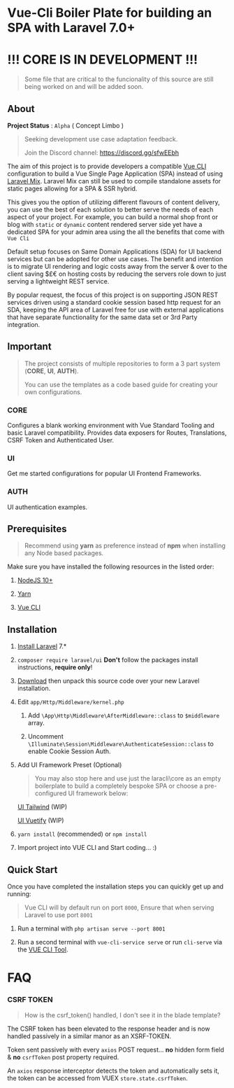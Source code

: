 # Vue-Cli Boiler Plate for building an SPA with Laravel 7.0+

# !!! CORE IS IN DEVELOPMENT !!!

> Some file that are critical to the funcionality of this source are still being worked on and will be added soon.

## About

**Project Status** : `Alpha` ( Concept Limbo )
> Seeking development use case adaptation feedback.
>
> Join the Discord channel: https://discord.gg/sfwEEbh

The aim of this project is to provide developers a compatible [Vue CLI](https://cli.vuejs.org) configuration to build a Vue Single Page Application (SPA) instead of using [Laravel Mix](https://laravel.com/docs/master/mix).
Laravel Mix can still be used to compile standalone assets for static pages allowing for a SPA & SSR hybrid.

This gives you the option of utilizing different flavours of content delivery, you can use the best of each solution to better serve the needs of each aspect of your project.
For example, you can build a normal shop front or blog with `static` or `dynamic` content rendered server side yet have a dedicated SPA for your admin area using the all the benefits that come with `Vue Cli`

Default setup focuses on Same Domain Applications (SDA) for UI backend services but can be adopted for other use cases.
The benefit and intention is to migrate UI rendering and logic costs away from the server & over to the client saving $£€ on hosting costs by reducing the servers role down to just serving a lightweight REST service.

By popular request, the focus of this project is on supporting JSON REST services driven using a standard cookie session based http request for an SDA, keeping the API area of Laravel free for use with external applications that have separate functionality for the same data set or 3rd Party integration.

## Important
> The project consists of multiple repositories to form a 3 part system (**CORE**, **UI**, **AUTH**).
>
> You can use the templates as a code based guide for creating your own configurations.

### CORE

Configures a blank working environment with Vue Standard Tooling and basic Laravel compatibility.
Provides data exposers for Routes, Translations, CSRF Token and Authenticated User.

### UI

Get me started configurations for popular UI Frontend Frameworks.

### AUTH

UI authentication examples.

## Prerequisites

> Recommend using **yarn** as preference instead of **npm** when installing any Node based packages.

Make sure you have installed the following resources in the listed order:

1) [NodeJS 10+](https://nodejs.org)

2) [Yarn](https://yarnpkg.com/en/docs/instal)

3) [Vue CLI](https://cli.vuejs.org/guide/installation.html)

## Installation

1) [Install Laravel](https://laravel.com/docs/7.x) 7.*

2) `composer require laravel/ui` **Don't** follow the packages install instructions, **require only**!

3) [Download](https://github.com/laracli/core/archive/master.zip) then unpack this source code over your new Laravel installation.

4) Edit `app/Http/Middleware/kernel.php`

   1) Add `\App\Http\Middleware\AfterMiddleware::class` to `$middleware` array.
   
   2) Uncomment `\Illuminate\Session\Middleware\AuthenticateSession::class` to enable Cookie Session Auth.

5) Add UI Framework Preset (Optional)

    > You may also stop here and use just the laracli\core as an empty boilerplate to build a completely bespoke SPA or choose a pre-configured UI framework below:

    [UI Tailwind](https://github.com/laracli/ui-tailwind) (WIP)

    [UI Vuetify](https://github.com/laracli/ui-vuetify) (WIP)

6) `yarn install` (recommended) or  `npm install`

7) Import project into VUE CLI and Start coding... :)

## Quick Start

Once you have completed the installation steps you can quickly get up and running:

> Vue CLI will by default run on port `8000`, Ensure that when serving Laravel to use port `8001`

1) Run a terminal with `php artisan serve --port 8001`

2) Run a second terminal with `vue-cli-service serve` or run `cli-serve` via the [VUE CLI Tool](https://cli.vuejs.org/).

# FAQ

### CSRF TOKEN

> How is the csrf_token() handled, I don't see it in the blade template?

The CSRF token has been elevated to the response header and is now handled passively in a similar manor as an XSRF-TOKEN.

Token sent passively with every `axios` POST request... **no** hidden form field & **no** `csrfToken` post property required.

An `axios` response interceptor detects the token and automatically sets it, the token can be accessed from VUEX `store.state.csrfToken`.
